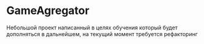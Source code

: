 # GameAgregator
Небольшой проект написанный в целях обучения который будет дополняться в дальнейшем, на текущий момент требуется рефакторинг
